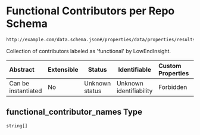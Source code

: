 # Functional Contributors per Repo Schema

```txt
http://example.com/data.schema.json#/properties/data/properties/results/properties/functional_contributor_names
```

Collection of contributors labeled as 'functional' by LowEndInsight.


| Abstract            | Extensible | Status         | Identifiable            | Custom Properties | Additional Properties | Access Restrictions | Defined In                                                                 |
| :------------------ | ---------- | -------------- | ----------------------- | :---------------- | --------------------- | ------------------- | -------------------------------------------------------------------------- |
| Can be instantiated | No         | Unknown status | Unknown identifiability | Forbidden         | Allowed               | none                | [data.schema.json\*](../../out/v1/data.schema.json "open original schema") |

## functional_contributor_names Type

`string[]`
